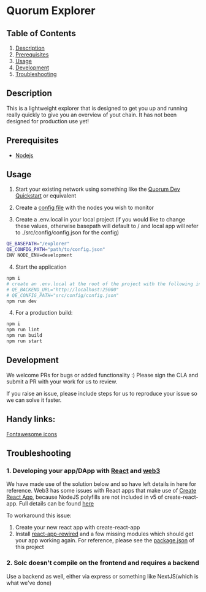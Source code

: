 # Quorum Explorer

## Table of Contents

1. [Description](#description)
2. [Prerequisites](#prerequisites)
3. [Usage](#usage)
4. [Development](#development)
5. [Troubleshooting](#troubleshooting)

## Description

This is a lightweight explorer that is designed to get you up and running really quickly to give you an overview of yout chain.
It has not been designed for production use yet!

## Prerequisites

- [Nodejs](https://nodejs.org/en/download/)

## Usage

1. Start your existing network using something like the [Quorum Dev Quickstart](https://www.npmjs.com/package/quorum-dev-quickstart)
   or equivalent

2. Create a [config file](./src/config/config.json) with the nodes you wish to monitor

3. Create a .env.local in your local project 
(if you would like to change these values, otherwise basepath will default to / and local app will refer to ./src/config/config.json for the config)

```bash
QE_BASEPATH="/explorer"
QE_CONFIG_PATH="path/to/config.json"
ENV NODE_ENV=development
```

4. Start the application

```bash
npm i
# create an .env.local at the root of the project with the following in it (without the hashes)
# QE_BACKEND_URL="http://localhost:25000"
# QE_CONFIG_PATH="src/config/config.json"
npm run dev
```

4. For a production build:

```bash
npm i
npm run lint
npm run build
npm run start
```

## Development

We welcome PRs for bugs or added functionality :) Please sign the CLA and submit a PR with your work for us to review.

If you raise an issue, please include steps for us to reproduce your issue so we can solve it faster.

## Handy links:

[Fontawesome icons ](https://fontawesome.com/v5/cheatsheet/free/solid)

## Troubleshooting

### 1. Developing your app/DApp with [React](https://reactjs.org/) and [web3](https://www.npmjs.com/package/web3)

We have made use of the solution below and so have left details in here for reference. Web3 has some issues
with React apps that make use of [Create React App](https://reactjs.org/docs/create-a-new-react-app.html), because
NodeJS polyfills are not included in v5 of create-react-app. Full details can be found
[here](https://github.com/ChainSafe/web3.js#web3-and-create-react-app)

To workaround this issue:

1. Create your new react app with create-react-app
2. Install [react-app-rewired](https://github.com/ChainSafe/web3.js#solution) and a few missing modules which should get your app working again.
   For reference, please see the [package.json](./package.json) of this project

### 2. Solc doesn't compile on the frontend and requires a backend

Use a backend as well, either via express or something like NextJS(which is what we've done)
